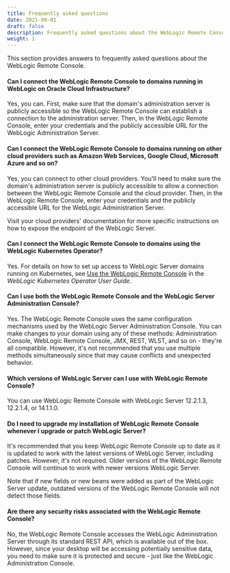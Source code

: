 ```yaml
---
title: Frequently asked questions
date: 2021-09-01
draft: false
description: Frequently asked questions about the WebLogic Remote Console
weight: 1
---
```


This section provides answers to frequently asked questions about the WebLogic Remote Console.

#### Can I connect the WebLogic Remote Console to domains running in WebLogic on Oracle Cloud Infrastructure?
Yes, you can. First, make sure that the domain's administration server is publicly accessible so the WebLogic Remote Console can establish a connection to the administration server. Then, in the WebLogic Remote Console, enter your credentials and the publicly accessible URL for the WebLogic Administration Server.

#### Can I connect the WebLogic Remote Console to domains running on other cloud providers such as Amazon Web Services, Google Cloud, Microsoft Azure and so on?

Yes, you can connect to other cloud providers. You'll need to make sure the domain's administration server is publicly accessible to allow a connection between the WebLogic Remote Console and the cloud provider. Then, in the WebLogic Remote Console, enter your credentials and the publicly accessible URL for the WebLogic Administration Server.

Visit your cloud providers' documentation for more specific instructions on how to expose the endpoint of the WebLogic Server.

#### Can I connect the WebLogic Remote Console to domains using the WebLogic Kubernetes Operator?

Yes. For details on how to set up access to WebLogic Server domains running on Kubernetes, see [Use the WebLogic Remote Console](https://oracle.github.io/weblogic-kubernetes-operator/managing-domains/accessing-the-domain/remote-admin-console/) in the *WebLogic Kubernetes Operator User Guide*.

#### Can I use both the WebLogic Remote Console and the WebLogic Server Administration Console?

Yes. The WebLogic Remote Console uses the same configuration mechanisms used by the WebLogic Server Administration Console. You can make changes to your domain using any of these methods: Administration Console, WebLogic Remote Console, JMX, REST, WLST, and so on - they're all compatible. However, it's not recommended that you use multiple methods simultaneously since that may cause conflicts and unexpected behavior.

#### Which versions of WebLogic Server can I use with WebLogic Remote Console?
You can use WebLogic Remote Console with WebLogic Server 12.2.1.3, 12.2.1.4, or 14.1.1.0.

#### Do I need to upgrade my installation of WebLogic Remote Console whenever I upgrade or patch WebLogic Server?

It's recommended that you keep WebLogic Remote Console up to date as it is updated to work with the latest versions of WebLogic Server, including patches. However, it's not required. Older versions of the WebLogic Remote Console will continue to work with newer versions WebLogic Server.

Note that if new fields or new beans were added as part of the WebLogic Server update, outdated versions of the WebLogic Remote Console will not detect those fields.

#### Are there any security risks associated with the WebLogic Remote Console?
No, the WebLogic Remote Console accesses the WebLogic Administration Server through its standard REST API, which is available out of the box. However, since your desktop will be accessing potentially sensitive data, you need to make sure it is protected and secure - just like the WebLogic Administration Console.